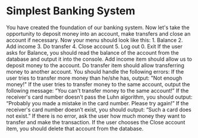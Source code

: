 # Simplest Banking System
You have created the foundation of our banking system. Now let's take the opportunity to deposit money into an account, make transfers and close an account if necessary.  Now your menu should look like this:  1. Balance 2. Add income 3. Do transfer 4. Close account 5. Log out 0. Exit If the user asks for Balance, you should read the balance of the account from the database and output it into the console.  Add income item should allow us to deposit money to the account.  Do transfer item should allow transferring money to another account. You should handle the following errors:  If the user tries to transfer more money than he/she has, output: "Not enough money!" If the user tries to transfer money to the same account, output the following message: “You can't transfer money to the same account!” If the receiver's card number doesn’t pass the Luhn algorithm, you should output: “Probably you made a mistake in the card number. Please try again!” If the receiver's card number doesn’t exist, you should output: “Such a card does not exist.” If there is no error, ask the user how much money they want to transfer and make the transaction. If the user chooses the Close account item, you should delete that account from the database.
